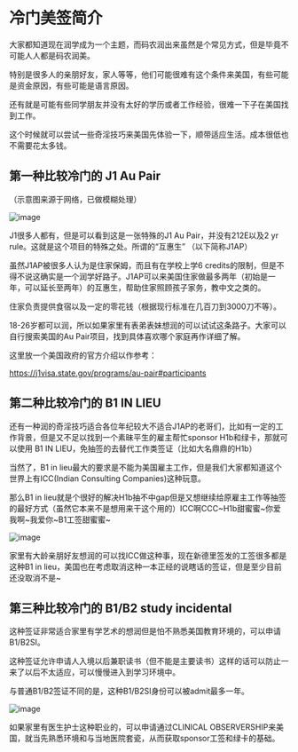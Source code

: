 # 冷门美签简介

大家都知道现在润学成为一个主题，而码农润出来虽然是个常见方式，但是毕竟不可能人人都是码农润美。

特别是很多人的亲朋好友，家人等等，他们可能很难有这个条件来美国，有些可能是资金原因，有些可能是语言原因。

还有就是可能有些同学朋友并没有太好的学历或者工作经验，很难一下子在美国找到工作。

这个时候就可以尝试一些奇淫技巧来美国先体验一下，顺带适应生活。成本很低也不需要花太多钱。

## 第一种比较冷门的 J1 Au Pair

（示意图来源于网络，已做模糊处理）

![image](https://user-images.githubusercontent.com/82892532/180282020-c27ebe78-5c20-45a9-8a9e-782440525d70.png)

J1很多人都有，但是可以看到这是一张特殊的J1 Au Pair，并没有212E以及2 yr rule。这就是这个项目的特殊之处。所谓的“互惠生” （以下简称J1AP）

虽然J1AP被很多人认为是住家保姆，而且有在学校上学6 credits的限制，但是不得不说这确实是一个润学好路子。J1AP可以来美国住家做最多两年（初始是一年，可以延长至两年）的互惠生，帮助住家照顾孩子家务，教中文之类的。

住家负责提供食宿以及一定的零花钱（根据现行标准在几百刀到3000刀不等）。

18-26岁都可以润，所以如果家里有表弟表妹想润的可以试试这条路子。大家可以自行搜索美国的Au Pair项目，找到具体喜欢哪个家庭再作详细了解。

这里放一个美国政府的官方介绍以作参考：

<https://j1visa.state.gov/programs/au-pair#participants>


## 第二种比较冷门的 B1 IN LIEU

还有一种润的奇淫技巧适合各位年纪较大不适合J1AP的老哥们，比如有一定的工作背景，但是又不足以找到一个素昧平生的雇主帮忙sponsor H1b和绿卡，那就可以使用 B1 IN LIEU，免抽签的去替代工作类签证（比如大名鼎鼎的H1b）

当然了，B1 in lieu最大的要求是不能为美国雇主工作，但是我们大家都知道这个世界上有ICC(Indian Consulting Companies)这种玩意。

那么B1 in lieu就是个很好的解决H1b抽不中gap但是又想继续给原雇主工作等抽签的最好方式（虽然它本来不是想用来干这个用的）ICC啊CCC~H1b甜蜜蜜~你爱我啊~我爱你~B1工签甜蜜蜜~

![image](https://user-images.githubusercontent.com/82892532/180282672-07dcb4e8-0b2a-4030-ad72-0e34c6236f53.png)

家里有大龄亲朋好友想润的可以找ICC做这种事，现在新德里签发的工签很多都是这种B1 in lieu，美国也在考虑取消这种一本正经的说瞎话的签证，但是至少目前还没取消不是~


## 第三种比较冷门的 B1/B2 study incidental

这种签证非常适合家里有学艺术的想润但是怕不熟悉美国教育环境的，可以申请B1/B2SI。

这种签证允许申请人入境以后兼职读书（但不能是主要读书）这样的话可以防止一来了以后不太适应，可以慢慢进入到学习环境中。

与普通B1/B2签证不同的是，这种B1/B2SI身份可以被admit最多一年。

![image](https://user-images.githubusercontent.com/82892532/180283035-d71c007b-2e20-4d55-8be7-ff16864b017a.png)

如果家里有医生护士这种职业的，可以申请通过CLINICAL OBSERVERSHIP来美国，就当先熟悉环境和与当地医院套瓷，从而获取sponsor工签和绿卡的基础。

